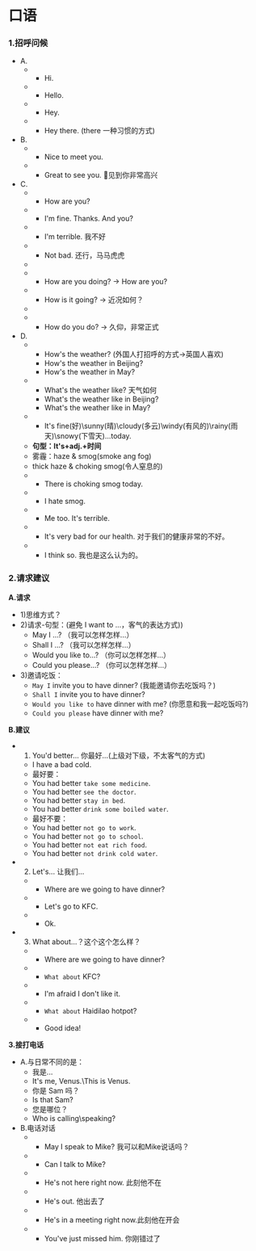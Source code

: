 # 口语

### 1.招呼问候
* A.
  * - Hi.
  * - Hello.
  * - Hey.
  * - Hey there. (there 一种习惯的方式)
* B.
  * - Nice to meet you.
  * - Great to see you. 见到你非常高兴
* C.
  * - How are you?
  * - I'm fine. Thanks. And you?
  * - I'm terrible. 我不好
  * - Not bad. 还行，马马虎虎
  *
  * - How are you doing? -> How are you?
  * - How is it going? -> 近况如何？
  *
  * - How do you do? -> 久仰，非常正式
* D.
  * - How's the weather? (外国人打招呼的方式->英国人喜欢)
    * How's the weather in Beijing?
    * How's the weather in May?
  * - What's the weather like? 天气如何
    * What's the weather like in Beijing?
    * What's the weather like in May?
  * - It's fine(好)\sunny(晴)\cloudy(多云)\windy(有风的)\rainy(雨天)\snowy(下雪天)...today.
  * **句型：It's+adj.+时间**
  * 雾霾：haze & smog(smoke ang fog)
  * thick haze & choking smog(令人窒息的)
  * - There is choking smog today.
  * - I hate smog.
  * - Me too. It's terrible.
  * - It's very bad for our health. 对于我们的健康非常的不好。
  * - I think so. 我也是这么认为的。

### 2.请求建议
**A.请求**
* 1)思维方式？
* 2)请求-句型：(避免 I want to ...，客气的表达方式))
  * May I ...? （我可以怎样怎样...）
  * Shall I ...? （我可以怎样怎样...）
  * Would you like to...? （你可以怎样怎样...）
  * Could you please...? （你可以怎样怎样...）
* 3)邀请吃饭：
  * `May I` invite you to have dinner? (我能邀请你去吃饭吗？)
  * `Shall I` invite you to have dinner?
  * `Would you like to` have dinner with me? (你愿意和我一起吃饭吗?)
  * `Could you please` have dinner with me?

**B.建议**
* 1) You'd better... 你最好...(上级对下级，不太客气的方式)
  * I have a bad cold.
  * 最好要：
  * You had better `take some medicine`.
  * You had better `see the doctor`.
  * You had better `stay in bed`.
  * You had better `drink some boiled water`. 
  * 最好不要：
  * You had better `not go to work`.
  * You had better `not go to school`.
  * You had better `not eat rich food`.
  * You had better `not drink cold water`.
* 2) Let's... 让我们...
  * - Where are we going to have dinner?
  * - Let's go to KFC.
  * - Ok.
* 3) What about...？这个这个怎么样？
  * - Where are we going to have dinner?
  * - `What about` KFC?
  * - I'm afraid I don't like it.
  * - `What about` Haidilao hotpot?
  * - Good idea!

**3.接打电话**
* A.与日常不同的是：
  * 我是...
  * It's me, Venus.\This is Venus.
  * 你是 Sam 吗？
  * Is that Sam?
  * 您是哪位？
  * Who is calling\speaking?
* B.电话对话
  * - May I speak to Mike? 我可以和Mike说话吗？
  * - Can I talk to Mike?
  * - He's not here right now. 此刻他不在
  * - He's out. 他出去了
  * - He's in a meeting right now.此刻他在开会
  * - You've just missed him. 你刚错过了